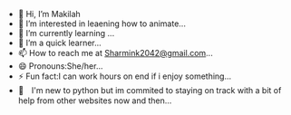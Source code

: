 - 👋 Hi, I’m Makilah
- 👀 I’m interested in leaening how to animate...
- 🌱 I’m currently learning ...
- 💞️ I’m a quick learner...
- 📫 How to reach me at Sharmink2042@gmail.com...
- 😄 Pronouns:She/her...
- ⚡ Fun fact:I can work hours on end if i enjoy something...
- 💜　I'm new to python but im commited to staying on track with a bit of help from other websites now and then...
<!---
Makilah/Makilah is a ✨ special ✨ repository because its `README.md` (this file) appears on your GitHub profile.
You can click the Preview link to take a look at your changes.
--->
